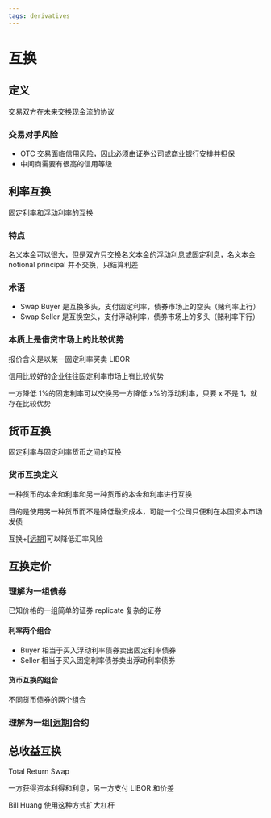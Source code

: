 ```yaml
---
tags: derivatives
---
```

# 互换

## 定义

交易双方在未来交换现金流的协议

### 交易对手风险

- OTC 交易面临信用风险，因此必须由证券公司或商业银行安排并担保
- 中间商需要有很高的信用等级

## 利率互换

固定利率和浮动利率的互换

### 特点

名义本金可以很大，但是双方只交换名义本金的浮动利息或固定利息，名义本金 notional principal 并不交换，只结算利差

### 术语

- Swap Buyer 是互换多头，支付固定利率，债券市场上的空头（赌利率上行）
- Swap Seller 是互换空头，支付浮动利率，债券市场上的多头（赌利率下行）

### 本质上是借贷市场上的比较优势

报价含义是以某一固定利率买卖 LIBOR

信用比较好的企业往往固定利率市场上有比较优势

一方降低 1%的固定利率可以交换另一方降低 x%的浮动利率，只要 x 不是 1，就存在比较优势

## 货币互换

固定利率与固定利率货币之间的互换

### 货币互换定义

一种货币的本金和利率和另一种货币的本金和利率进行互换

目的是使用另一种货币而不是降低融资成本，可能一个公司只便利在本国资本市场发债

互换+[[远期]]可以降低汇率风险

## 互换定价

### 理解为一组债券

已知价格的一组简单的证券 replicate 复杂的证券

#### 利率两个组合

- Buyer 相当于买入浮动利率债券卖出固定利率债券
- Seller 相当于买入固定利率债券卖出浮动利率债券

#### 货币互换的组合

不同货币债券的两个组合

### 理解为一组[[远期]]合约

## 总收益互换

Total Return Swap

一方获得资本利得和利息，另一方支付 LIBOR 和价差

Bill Huang 使用这种方式扩大杠杆

[//begin]: # "Autogenerated link references for markdown compatibility"
[远期]: 远期.md "远期"
[//end]: # "Autogenerated link references"
